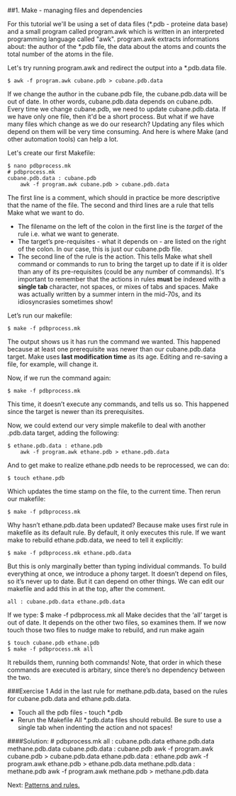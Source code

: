 ##1. Make - managing files and dependencies


For this tutorial we'll be using a set of data files (*.pdb - proteine data base) and a small program called program.awk which is written in an interpreted programming language called "awk". program.awk extracts informations about: the author of the *.pdb file, the data about the atoms and counts the total number of the atoms in the file.

Let's try running program.awk and redirect the output into a *.pdb.data file.

    $ awk -f program.awk cubane.pdb > cubane.pdb.data

If we change the author in the cubane.pdb file, the cubane.pdb.data will be out of date. In other words, cubane.pdb.data depends on cubane.pdb. Every time we change cubane.pdb, we need to update cubane.pdb.data. If we have only one file, then it'd be a short process. But what if we have many files which change as we do our research? Updating any files which depend on them will be very time consuming. And here is where Make (and other automation tools) can help a lot.

Let's create our first Makefile:

    $ nano pdbprocess.mk
    # pdbprocess.mk
    cubane.pdb.data : cubane.pdb
        awk -f program.awk cubane.pdb > cubane.pdb.data
      

The first line is a comment, which should in practice be more descriptive that the name of the file.
The second and third lines are a rule that tells Make what we want to do.
* The filename on the left of the colon in the first line is the _target_ of the rule i.e. what we want to generate.
* The target’s pre-requisites - what it depends on - are listed on the right of the colon. In our case, this is just our cubane.pdb file.
* The second line of the rule is the action. This tells Make what shell command or commands to run to bring the target up to date if it is older than any of its pre-requisites (could be any number of commands).
It's important to remember that the actions in rules __must__ be indexed with a __single tab__ character, not spaces, or mixes of tabs and spaces. Make was actually written by a summer intern in the mid-70s, and its idiosyncrasies sometimes show!

Let’s run our makefile:

    $ make -f pdbprocess.mk

The output shows us it has run the command we wanted.  This happened because at least one prerequisite was newer than our cubane.pdb.data target. Make uses __last modification time__ as its age. Editing and re-saving a file, for example, will change it. 

Now, if we run the command again:

    $ make -f pdbprocess.mk
    
This time, it doesn’t execute any commands, and tells us so. This happened since the target is newer than its prerequisites.

Now, we could extend our very simple makefile to deal with another .pdb.data target, adding the following:

    $ ethane.pdb.data : ethane.pdb
        awk -f program.awk ethane.pdb > ethane.pdb.data
And to get make to realize ethane.pdb needs to be reprocessed, we can do:

    $ touch ethane.pdb
Which updates the time stamp on the file, to the current time. Then rerun our makefile:

    $ make -f pdbprocess.mk
Why hasn’t ethane.pdb.data been updated? Because make uses first rule in makefile as its default rule.
By default, it only executes this rule. If we want make to rebuild ethane.pdb.data, we need to tell it explicitly:

    $ make -f pdbprocess.mk ethane.pdb.data


But this is only marginally better than typing individual commands. To build everything at once, we introduce a phony target. It doesn’t depend on files, so it’s never up to date. But it can depend on other things. We can edit our makefile and add this in at the top, after the comment. 

    all : cubane.pdb.data ethane.pdb.data
If we type:
    $ make -f pdbprocess.mk all
Make decides that  the ‘all’ target is out of date. It depends on the other two files, so examines them. If we now touch those two files to nudge make to rebuild, and run make again

    $ touch cubane.pdb ethane.pdb
    $ make -f pdbprocess.mk all
It rebuilds them, running both commands! Note, that order in which these commands are executed is arbitary, since there’s no dependency between the two.

###Exercise 1
Add in the last rule for methane.pdb.data, based on the rules for cubane.pdb.data and ethane.pdb.data. 
* Touch all the pdb files - touch *.pdb
* Rerun the Makefile
All *.pdb.data files should rebuild. Be sure to use a single tab when indenting the action and not spaces!

####Solution:
    # pdbprocess.mk
    all : cubane.pdb.data ethane.pdb.data methane.pdb.data
    cubane.pdb.data : cubane.pdb
        awk -f program.awk cubane.pdb > cubane.pdb.data
    ethane.pdb.data : ethane.pdb
        awk -f program.awk ethane.pdb > ethane.pdb.data
    methane.pdb.data : methane.pdb
        awk -f program.awk methane.pdb > methane.pdb.data


Next: [Patterns and rules.](2_Patterns_Rules.md)
